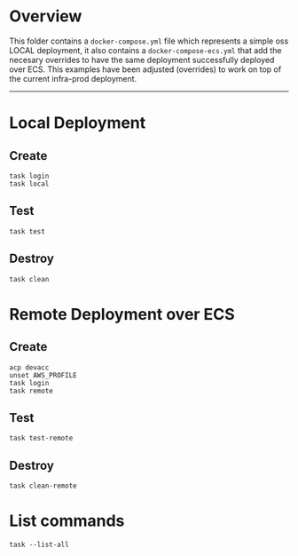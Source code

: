 # Overview

This folder contains a `docker-compose.yml` file which represents a simple oss LOCAL deployment, it also contains a `docker-compose-ecs.yml` that add the necesary overrides to have the same deployment successfully deployed over ECS.
This examples have been adjusted (overrides) to work on top of the current infra-prod deployment.

----


# Local Deployment
## Create
``` 
task login
task local
```
## Test
```
task test
```
## Destroy
``` 
task clean
```


# Remote Deployment over ECS
## Create
``` 
acp devacc
unset AWS_PROFILE
task login
task remote
```
## Test
```
task test-remote
```

## Destroy
``` 
task clean-remote
```

# List commands
```
task --list-all
```


